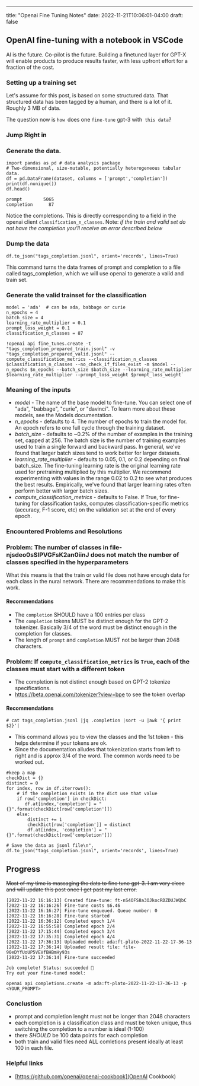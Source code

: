 ---
title: "Openai Fine Tuning Notes"
date: 2022-11-21T10:06:01-04:00
draft: false

## OpenAI fine-tuning with a notebook in VSCode


AI is the future. Co-pilot is the future. Building a finetuned layer for GPT-X will enable products to produce results faster, with less upfront effort for a fraction of the cost.


###  Setting up a training set

Let's assume for this post, is based on some structured data. That structured data has been tagged by a human, and there is a lot of it. Roughly 3 MB of data.

The question now is `how `does one `fine-tune` gpt-3 with` this data`?


### Jump Right in

### Generate the data.

```
import pandas as pd # data analysis package
# Two-dimensional, size-mutable, potentially heterogeneous tabular data.
df = pd.DataFrame(dataset, columns = ['prompt','completion'])
print(df.nunique())
df.head()
```

```
prompt        5065
completion      87
```


Notice the completions. This is directly corresponding to a field in the openai client `classification_n_classes`.  Note: *if the train and valid set do not have the completion you'll receive an error described below*

### Dump the data 
```
df.to_json("tags_completion.jsonl", orient='records', lines=True)

```

This command turns the data frames of prompt and completion to a file called tags_completion, which we will use openai to generate a valid and train set.


### Generate the valid trainset for the classification

```
model = 'ada'  # can be ada, babbage or curie
n_epochs = 4
batch_size = 4
learning_rate_multiplier = 0.1
prompt_loss_weight = 0.1
classification_n_classes = 87
```

```
!openai api fine_tunes.create -t "tags_completion_prepared_train.jsonl" -v "tags_completion_prepared_valid.jsonl" --compute_classification_metrics --classification_n_classes $classification_n_classes --no_check_if_files_exist -m $model --n_epochs $n_epochs --batch_size $batch_size --learning_rate_multiplier $learning_rate_multiplier --prompt_loss_weight $prompt_loss_weight`
```

### Meaning of the inputs
* *model* - The name of the base model to fine-tune. You can select one of "ada", "babbage", "curie", or "davinci". To learn more about these models, see the Models documentation.
* *n_epochs* - defaults to 4. The number of epochs to train the model for. An epoch refers to one full cycle through the training dataset.
* *batch_size* - defaults to ~0.2% of the number of examples in the training set, capped at 256. The batch size is the number of training examples used to train a single forward and backward pass. In general, we've found that larger batch sizes tend to work better for larger datasets.
* *learning_rate_multiplier* - defaults to 0.05, 0.1, or 0.2 depending on final batch_size. The fine-tuning learning rate is the original learning rate used for pretraining multiplied by this multiplier. We recommend experimenting with values in the range 0.02 to 0.2 to see what produces the best results. Empirically, we've found that larger learning rates often perform better with larger batch sizes.
* *compute_classification_metrics* - defaults to False. If True, for fine-tuning for classification tasks, computes classification-specific metrics (accuracy, F-1 score, etc) on the validation set at the end of every epoch.



### Encountered Problems and Resolutions


### Problem: The number of classes in file-njsdeo0sSlPVGFsK2an0iinJ does not match the number of classes specified in the hyperparameters

What this means is that the train or valid file does not have enough data for each class in the nural network. There are recommendations to make this work.

#### Recommendations

* The `completion` SHOULD have a 100 entries per class
* The `completion` tokens MUST be distinct enough for the GPT-2 tokenizer. Basically 3/4 of the word must be distinct enough in the completion for classes.
* The length of `prompt` and `completion` MUST not be larger than 2048 characters.


### Problem: If `compute_classification_metrics` is `True`, each of the classes must start with a different token

* The completion is not distinct enough based on GPT-2 tokenize specifications.
* https://beta.openai.com/tokenizer?view=bpe to see the token overlap


#### Recommendations
```
# cat tags_completion.jsonl |jq .completion |sort -u |awk '{ print $2}'|
```

* This command allows you to view the classes and the 1st token - this helps determine if your tokens are ok.
* Since the documentation alludes that tokenization starts from left to right and is approx 3/4 of the word. The common words need to be worked out.

```
#keep a map
checkDict = {}
distinct = 0
for index, row in df.iterrows():
    # if the completion exists in the dict use that value
    if row['completion'] in checkDict:
       df.at[index,'completion'] = " {}".format(checkDict[row['completion']])
    else:
        distinct += 1
        checkDict[row['completion']] = distinct
        df.at[index, 'completion'] = " {}".format(checkDict[row['completion']])

# Save the data as jsonl file\n",
df.to_json("tags_completion.jsonl", orient='records', lines=True)
```


## Progress

~~Most of my time is massaging the data to fine tune gpt-3. I am very close and will update this post once I get past my last error.~~

```
[2022-11-22 16:16:13] Created fine-tune: ft-nS4OFS8a3OJkocRDZDUJWQbC
[2022-11-22 16:16:26] Fine-tune costs $6.46
[2022-11-22 16:16:27] Fine-tune enqueued. Queue number: 0
[2022-11-22 16:16:28] Fine-tune started
[2022-11-22 16:36:12] Completed epoch 1/4
[2022-11-22 16:55:58] Completed epoch 2/4
[2022-11-22 17:15:44] Completed epoch 3/4
[2022-11-22 17:35:31] Completed epoch 4/4
[2022-11-22 17:36:13] Uploaded model: ada:ft-plato-2022-11-22-17-36-13
[2022-11-22 17:36:14] Uploaded result file: file-90eDYfUoUP5VEVfBHBmHy93s
[2022-11-22 17:36:14] Fine-tune succeeded

Job complete! Status: succeeded 🎉
Try out your fine-tuned model:

openai api completions.create -m ada:ft-plato-2022-11-22-17-36-13 -p <YOUR_PROMPT>
```


### Conclustion

* prompt and completion lenght must not be longer than 2048 characters
* each completion is a classification class and must be token unique, thus switching the completion to a number is ideal (1-100)
* there *SHOULD* be 100 data points for each completion
* both train and valid files need ALL comletions present ideally at least 100 in each file.


### Helpful links

* [https://github.com/openai/openai-cookbook](OpenAI Cookbook)